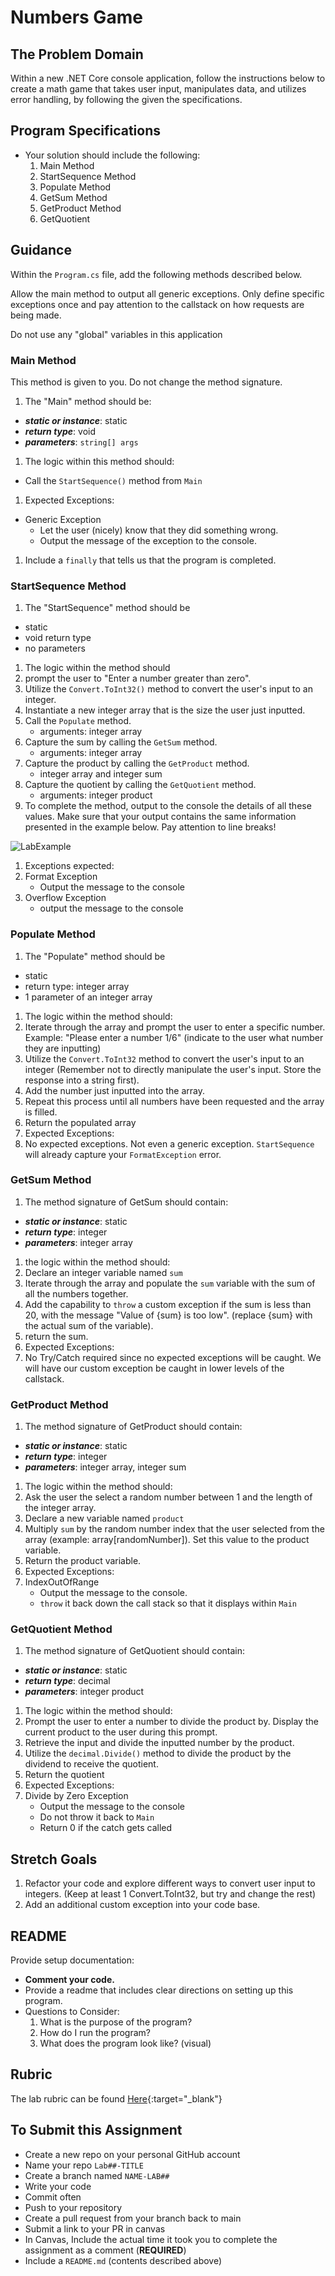 # Numbers Game

## The Problem Domain

Within a new .NET Core console application, follow the instructions below to create a math game that takes user input, manipulates data, and utilizes error handling, by following the given the specifications.

## Program Specifications

- Your solution should include the following:
  1. Main Method
  1. StartSequence Method
  1. Populate Method
  1. GetSum Method
  1. GetProduct Method
  1. GetQuotient

## Guidance

Within the `Program.cs` file, add the following methods described below.

Allow the main method to output all generic exceptions. Only define specific exceptions once and pay attention to the callstack on how requests are being made.

Do not use any "global" variables in this application

### Main Method

This method is given to you. Do not change the method signature.

1. The "Main" method should be:

- ***static or instance***: static
- ***return type***: void
- ***parameters***: `string[] args`

1. The logic within this method should:

- Call the `StartSequence()` method from `Main`

1. Expected Exceptions:

- Generic Exception
  - Let the user (nicely) know that they did something wrong.
  - Output the message of the exception to the console.

1. Include a `finally` that tells us that the program is completed.

### StartSequence Method

1. The "StartSequence" method should be

- static
- void return type
- no parameters

1. The logic within the method should
1. prompt the user to "Enter a number greater than zero".
1. Utilize the `Convert.ToInt32()` method to convert the user's input to an integer.
1. Instantiate a new integer array that is the size the user just inputted.
1. Call the `Populate` method.
    - arguments: integer array
1. Capture the sum by calling the `GetSum` method.
    - arguments: integer array
1. Capture the product by calling the `GetProduct` method.
    - integer array and integer sum
1. Capture the quotient by calling the `GetQuotient` method.
    - arguments: integer product
1. To complete the method, output to the console the details of all these values. Make sure that your output contains the same information presented in the example below. Pay attention to line breaks!

![LabExample](./lab-example.png)

1. Exceptions expected:
1. Format Exception
    - Output the message to the console
1. Overflow Exception
    - output the message to the console

### Populate Method

1. The "Populate" method should be

- static
- return type: integer array
- 1 parameter of an integer array

1. The logic within the method should:
1. Iterate through the array and prompt the user to enter a specific number. Example: "Please enter a number 1/6" (indicate to the user what number they are inputting)
1. Utilize the `Convert.ToInt32` method to convert the user's input to an integer (Remember not to directly manipulate the user's input. Store the response into a string first).
1. Add the number just inputted into the array.
1. Repeat this process until all numbers have been requested and the array is filled.
1. Return the populated array
1. Expected Exceptions:
1. No expected exceptions. Not even a generic exception. `StartSequence` will already capture your `FormatException` error.

### GetSum Method

1. The method signature of GetSum should contain:

- ***static or instance***: static
- ***return type***: integer
- ***parameters***: integer array

1. the logic within the method should:
1. Declare an integer variable named `sum`
1. Iterate through the array and populate the `sum` variable with the sum of all the numbers together.
1. Add the capability to `throw` a custom exception if the sum is less than 20, with the message "Value of {sum} is too low". (replace {sum} with the actual sum of the variable).
1. return the sum.
1. Expected Exceptions:
1. No Try/Catch required since no expected exceptions will be caught. We will have our custom exception be caught in lower levels of the callstack.

### GetProduct Method

1. The method signature of GetProduct should contain:

- ***static or instance***: static
- ***return type***: integer
- ***parameters***: integer array, integer sum

1. The logic within the method should:
1. Ask the user the select a random number between 1 and the length of the integer array.
1. Declare a new variable named `product`
1. Multiply `sum` by the random number index that the user selected from the array (example: array[randomNumber]). Set this value to the product variable.
1. Return the product variable.
1. Expected Exceptions:
1. IndexOutOfRange
    - Output the message to the console.
    - `throw` it back down the call stack so that it displays within `Main`

### GetQuotient Method

1. The method signature of GetQuotient should contain:

- ***static or instance***: static
- ***return type***: decimal
- ***parameters***: integer product

1. The logic within the method should:
1. Prompt the user to enter a number to divide the product by. Display the current product to the user during this prompt.
1. Retrieve the input and divide the inputted number by the product.
1. Utilize the `decimal.Divide()` method to divide the product by the dividend to receive the quotient.
1. Return the quotient
1. Expected Exceptions:
1. Divide by Zero Exception
    - Output the message to the console
    - Do not throw it back to `Main`
    - Return 0 if the catch gets called

## Stretch Goals

1. Refactor your code and explore different ways to convert user input to integers. (Keep at least 1 Convert.ToInt32, but try and change the rest)
2. Add an additional custom exception into your code base.

## README

Provide setup documentation:

- **Comment your code.**
- Provide a readme that includes clear directions on setting up this program.
- Questions to Consider:
  1. What is the purpose of the program?
  1. How do I run the program?
  1. What does the program look like? (visual)

## Rubric

The lab rubric can be found [Here](../../resources/rubric){:target="_blank"}

## To Submit this Assignment

- Create a new repo on your personal GitHub account
- Name your repo `Lab##-TITLE`
- Create a branch named `NAME-LAB##`
- Write your code
- Commit often
- Push to your repository
- Create a pull request from your branch back to main
- Submit a link to your PR in canvas
- In Canvas, Include the actual time it took you to complete the assignment as a comment (**REQUIRED**)
- Include a `README.md` (contents described above)
